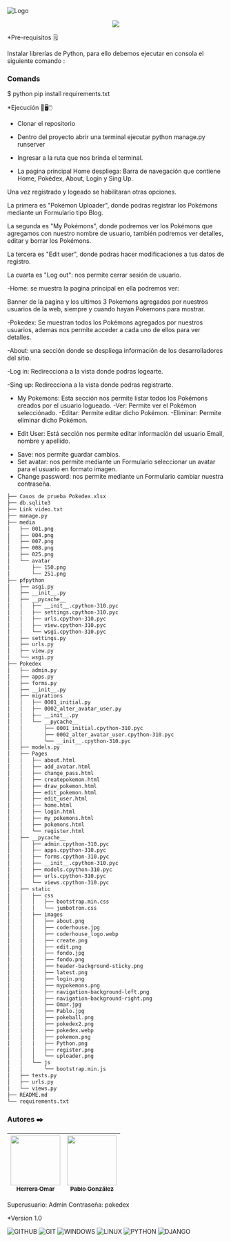![Logo](https://repository-images.githubusercontent.com/253698085/cce90300-78c3-11ea-8b94-604fad2c516d)

<p align="center">
  <img src="https://user-images.githubusercontent.com/29473781/180619084-a56960ab-7efa-4e34-9d33-4e3e581d62ff.png" />
</p>

\*Pre-requisitos 🗒️

Instalar librerías de Python, para ello debemos ejecutar en consola el siguiente comando :

### Comands

$ python pip install requirements.txt

\*Ejecución 💾🖥️🖱️

-   Clonar el repositorio
-   Dentro del proyecto abrir una terminal ejecutar python manage.py runserver
-   Ingresar a la ruta que nos brinda el terminal.

-   La pagina principal Home despliega:
    Barra de navegación que contiene Home, Pokédex, About, Login y Sing Up.

Una vez registrado y logeado se habilitaran otras opciones.

La primera es "Pokémon Uploader", donde podras registrar los Pokémons mediante un Formulario tipo Blog.

La segunda es "My Pokémons", donde podremos ver los Pokémons que agregamos con nuestro nombre de usuario, también podremos ver detalles, editar y borrar los Pokémons.

La tercera es "Edit user", donde podras hacer modificaciones a tus datos de registro.

La cuarta es "Log out": nos permite cerrar sesión de usuario.

-Home: se muestra la pagina principal en ella podremos ver:

Banner de la pagina y los ultimos 3 Pokemons agregados por nuestros usuarios de la web, siempre y cuando hayan Pokemons para mostrar.

-Pokedex: Se muestran todos los Pokémons agregados por nuestros usuarios, ademas nos permite acceder a cada uno de ellos para ver detalles.

-About: una sección donde se despliega información de los desarrolladores del sitio.

-Log in: Redirecciona a la vista donde podras logearte.

-Sing up: Redirecciona a la vista donde podras registrarte.

-   My Pokemons: Esta sección nos permite listar todos los Pokémons creados por el usuario logueado.
    -Ver: Permite ver el Pokémon selecciónado.
    -Editar: Permite editar dicho Pokémon.
    -Eliminar: Permite eliminar dicho Pokémon.

-   Edit User: Está sección nos permite editar información del usuario Email, nombre y apellido.

*   Save: nos permite guardar cambios.
*   Set avatar: nos permite mediante un Formulario seleccionar un avatar para el usuario en formato imagen.
*   Change password: nos permite mediante un Formulario cambiar nuestra contraseña.

```bash
├── Casos de prueba Pokedex.xlsx
├── db.sqlite3
├── Link video.txt
├── manage.py
├── media
│   ├── 001.png
│   ├── 004.png
│   ├── 007.png
│   ├── 008.png
│   ├── 025.png
│   └── avatar
│       ├── 150.png
│       └── 251.png
├── pfpython
│   ├── asgi.py
│   ├── __init__.py
│   ├── __pycache__
│   │   ├── __init__.cpython-310.pyc
│   │   ├── settings.cpython-310.pyc
│   │   ├── urls.cpython-310.pyc
│   │   ├── view.cpython-310.pyc
│   │   └── wsgi.cpython-310.pyc
│   ├── settings.py
│   ├── urls.py
│   ├── view.py
│   └── wsgi.py
├── Pokedex
│   ├── admin.py
│   ├── apps.py
│   ├── forms.py
│   ├── __init__.py
│   ├── migrations
│   │   ├── 0001_initial.py
│   │   ├── 0002_alter_avatar_user.py
│   │   ├── __init__.py
│   │   └── __pycache__
│   │       ├── 0001_initial.cpython-310.pyc
│   │       ├── 0002_alter_avatar_user.cpython-310.pyc
│   │       └── __init__.cpython-310.pyc
│   ├── models.py
│   ├── Pages
│   │   ├── about.html
│   │   ├── add_avatar.html
│   │   ├── change_pass.html
│   │   ├── createpokemon.html
│   │   ├── draw_pokemon.html
│   │   ├── edit_pokemon.html
│   │   ├── edit_user.html
│   │   ├── home.html
│   │   ├── login.html
│   │   ├── my_pokemons.html
│   │   ├── pokemons.html
│   │   └── register.html
│   ├── __pycache__
│   │   ├── admin.cpython-310.pyc
│   │   ├── apps.cpython-310.pyc
│   │   ├── forms.cpython-310.pyc
│   │   ├── __init__.cpython-310.pyc
│   │   ├── models.cpython-310.pyc
│   │   ├── urls.cpython-310.pyc
│   │   └── views.cpython-310.pyc
│   ├── static
│   │   ├── css
│   │   │   ├── bootstrap.min.css
│   │   │   └── jumbotron.css
│   │   ├── images
│   │   │   ├── about.png
│   │   │   ├── coderhouse.jpg
│   │   │   ├── coderhouse_logo.webp
│   │   │   ├── create.png
│   │   │   ├── edit.png
│   │   │   ├── fondo.jpg
│   │   │   ├── fondo.png
│   │   │   ├── header-background-sticky.png
│   │   │   ├── latest.png
│   │   │   ├── login.png
│   │   │   ├── mypokemons.png
│   │   │   ├── navigation-background-left.png
│   │   │   ├── navigation-background-right.png
│   │   │   ├── Omar.jpg
│   │   │   ├── Pablo.jpg
│   │   │   ├── pokeball.png
│   │   │   ├── pokedex2.png
│   │   │   ├── pokedex.webp
│   │   │   ├── pokemon.png
│   │   │   ├── Python.png
│   │   │   ├── register.png
│   │   │   └── uploader.png
│   │   └── js
│   │       └── bootstrap.min.js
│   ├── tests.py
│   ├── urls.py
│   └── views.py
├── README.md
└── requirements.txt

```

### Autores ✒️
| [<img src="https://avatars.githubusercontent.com/u/111648308?v=4" width=115><br><sub>Herrera Omar</sub>](https://github.com/OHerrera1991) |  [<img src="https://avatars.githubusercontent.com/u/86387410?v=4" width=115><br><sub>Pablo González</sub>](https://github.com/PabloGonzalez315) |
| :---: | :---: |

Superusuario: Admin Contraseña: pokedex

\*Version 1.0

![GITHUB](https://img.shields.io/badge/GitHub-100000?style=for-the-badge&logo=github&logoColor=white)
![GIT](https://img.shields.io/badge/Git-F05032?style=for-the-badge&logo=git&logoColor=white)
![WINDOWS](https://img.shields.io/badge/Windows-0078D6?style=for-the-badge&logo=windows&logoColor=white)
![LINUX](https://img.shields.io/badge/Linux-FCC624?style=for-the-badge&logo=linux&logoColor=black)
![PYTHON](https://img.shields.io/badge/Python-0078D4?style=for-the-badge&logo=Python&logoColor=yellow)
![DJANGO](https://img.shields.io/badge/Django-100000?style=for-the-badge&logo=Django&logoColor=success)
